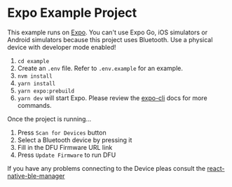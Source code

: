 # Expo Example Project

This example runs on [Expo](https://expo.dev/). You can't use Expo Go, iOS simulators or Android simulators because this project uses Bluetooth. Use a physical device with developer mode enabled!

1. `cd example`
1. Create an `.env` file. Refer to `.env.example` for an example.
1. `nvm install`
1. `yarn install`
1. `yarn expo:prebuild`
1. `yarn dev` will start Expo. Please review the [expo-cli](https://docs.expo.dev/more/expo-cli/) docs for more commands.

Once the project is running...

1. Press `Scan for Devices` button
1. Select a Bluetooth device by pressing it
1. Fill in the DFU Firmware URL link
1. Press `Update Firmware` to run DFU

If you have any problems connecting to the Device pleas consult the [react-native-ble-manager](https://github.com/innoveit/react-native-ble-manager)
